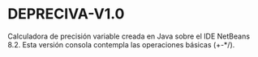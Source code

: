 # DEPRECIVA-V1.0
Calculadora de precisión variable creada en Java sobre el IDE NetBeans 8.2. Esta versión consola contempla las operaciones básicas (+-*/).
